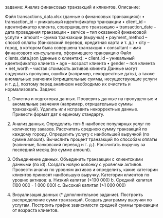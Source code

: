задание: Анализ финансовых транзакций и клиентов.
Описание:

Файл transactions_data.xlsx (данные о финансовых транзакциях):
•	transaction_id – уникальный идентификатор транзакции
•	client_id – идентификатор клиента, совершившего транзакцию
•	transaction_date – дата проведения транзакции
•	service – тип оказанной финансовой услуги
•	amount – сумма транзакции (выручка)
•	payment_method – способ оплаты (банковский перевод, кредитная карта и т. д.)
•	city – город, в котором была совершена транзакция
•	consultant – имя финансового консультанта, оформившего транзакцию
Файл clients_data.json (данные о клиентах):
•	client_id – уникальный идентификатор клиента
•	age – возраст клиента
•	gender – пол клиента
•	net_worth – чистая стоимость активов клиента
Данные могут содержать пропуски, ошибки (например, некорректные даты), а также аномальные значения (отрицательные суммы, несуществующие услуги и т. д.), поэтому перед анализом необходимо их очистить и нормализовать.
Задачи:
1.	Очистка и подготовка данных. Проверить данные на пропущенные и аномальные значения (например, отрицательные суммы транзакций). Удалить или исправить некорректные данные. Привести формат дат к единому стандарту.

2.	Анализ данных. Определить топ-5 наиболее популярных услуг по количеству заказов. Рассчитать среднюю сумму транзакций по каждому городу. Определить услугу с наибольшей выручкой (по сумме amount). Вычислить процент транзакций по способам оплаты (наличные, банковский перевод и т. д.). Рассчитать выручку за последний месяц (по сумме amount).

3.	Объединение данных. Объединить транзакции с клиентскими данными (по id). Создать новую колонку с уровнями активов. Провести анализ по уровням активов и определить, какие категории клиентов приносят наибольшую выручку. Категории клиентов по уровню активов: 
a.	Низкий капитал (<100 000)
b.	Средний капитал (100 000 - 1 000 000)
c.	Высокий капитал (>1 000 000)

4.	Визуализация данных (* дополнительное задание). Построить распределение сумм транзакций. Создать диаграмму выручки по услугам. Построить график зависимости средней суммы транзакции от возраста клиентов.

